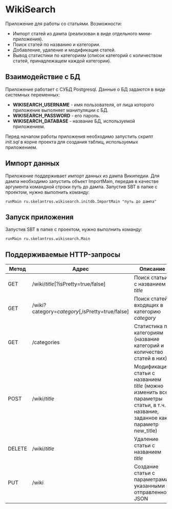 # WikiSearch
Приложение для работы со статьями. Возможности:
 - Импорт статей из дампа (реализован в виде отдельного мини-приложения).
 - Поиск статей по названию и категории.
 - Добавление, удаление и модификация статей.
 - Вывод статистики по категориям (список категорий с количеством статей, принадлежащем каждой категории).
## Взаимодействие с БД
Приложение работает с СУБД Postgresql. Данные о БД задаются в виде системных переменных:
 - **WIKISEARCH_USERNAME** - имя пользователя, от лица которого приложение выполняет манипуляции с БД.
 - **WIKISEARCH_PASSWORD** - его пароль.
 - **WIKISEARCH_DATABASE** - название БД, используемой приложением.

Перед началом работы приложения необходимо запустить скрипт *init.sql* в корне проекта для создания таблиц, используемых приложением.
## Импорт данных
Приложение поддерживает импорт данных из дампа Википедии.
Для дампа необходимо запустить объект ImportMain, передав в качестве аргумента командной строки путь до дампа.
Запустив SBT в папке с проектом, нужно выполнить команду:

    runMain ru.skelantros.wikisearch.initdb.ImportMain "путь до дампа"
## Запуск приложения
Запустив SBT в папке с проектом, нужно выполнить команду:

    runMain ru.skelantros.wikisearch.Main
   
## Поддерживаемые HTTP-запросы
|Метод|Адрес|Описание
|--|--|--|
|GET|  /wiki/*title*[?isPretty=true/false]|Поиск статьи с названием *title* |
|GET | /wiki?category=*category*[,isPretty=true/false] | Поиск статей, входящих в категорию *category*
|GET | /categories| Статистика по категориям (название категорий и количество статей в них)
|POST|/wiki/*title*|Модификация статьи с названием *title* (можно изменить все параметры статьи, в т.ч. название, заданное как параметр new_title)
|DELETE|/wiki/*title*|Удаление статьи с названием *title*
|PUT|/wiki|Создание статьи с параметрами, указанными в отправленном JSON